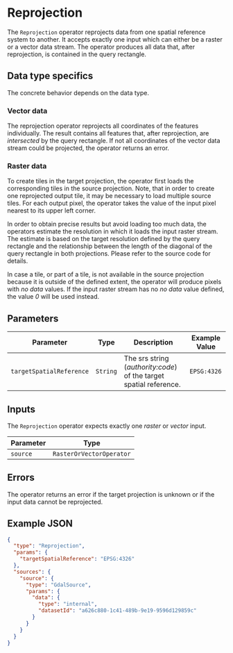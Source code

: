 # Reprojection

The `Reprojection` operator reprojects data from one spatial reference system to another.
It accepts exactly one input which can either be a raster or a vector data stream.
The operator produces all data that, after reprojection, is contained in the query rectangle.

## Data type specifics

The concrete behavior depends on the data type.

### Vector data

The reprojection operator reprojects all coordinates of the features individually.
The result contains all features that, after reprojection, are _intersected_ by the query rectangle.
If not all coordinates of the vector data stream could be projected, the operator returns an error.

### Raster data

To create tiles in the target projection, the operator first loads the corresponding tiles in the source projection.
Note, that in order to create one reprojected output tile, it may be necessary to load multiple source tiles.
For each output pixel, the operator takes the value of the input pixel nearest to its upper left corner.

In order to obtain precise results but avoid loading too much data, the operators estimate the resolution in which it loads the input raster stream.
The estimate is based on the target resolution defined by the query rectangle and the relationship between the length of the diagonal of the query rectangle in both projections.
Please refer to the source code for details.

In case a tile, or part of a tile, is not available in the source projection because it is outside of the defined extent, the operator will produce pixels with _no data_ values.
If the input raster stream has no _no data_ value defined, the value _0_ will be used instead.

## Parameters

| Parameter                | Type     | Description                                                        | Example Value |
| ------------------------ | -------- | ------------------------------------------------------------------ | ------------- |
| `targetSpatialReference` | `String` | The srs string (_authority:code_) of the target spatial reference. | `EPSG:4326`   |

## Inputs

The `Reprojection` operator expects exactly one _raster_ or _vector_ input.

| Parameter | Type                     |
| --------- | ------------------------ |
| `source`  | `RasterOrVectorOperator` |

## Errors

The operator returns an error if the target projection is unknown or if the input data cannot be reprojected.

## Example JSON

```json
{
  "type": "Reprojection",
  "params": {
    "targetSpatialReference": "EPSG:4326"
  },
  "sources": {
    "source": {
      "type": "GdalSource",
      "params": {
        "data": {
          "type": "internal",
          "datasetId": "a626c880-1c41-489b-9e19-9596d129859c"
        }
      }
    }
  }
}
```

